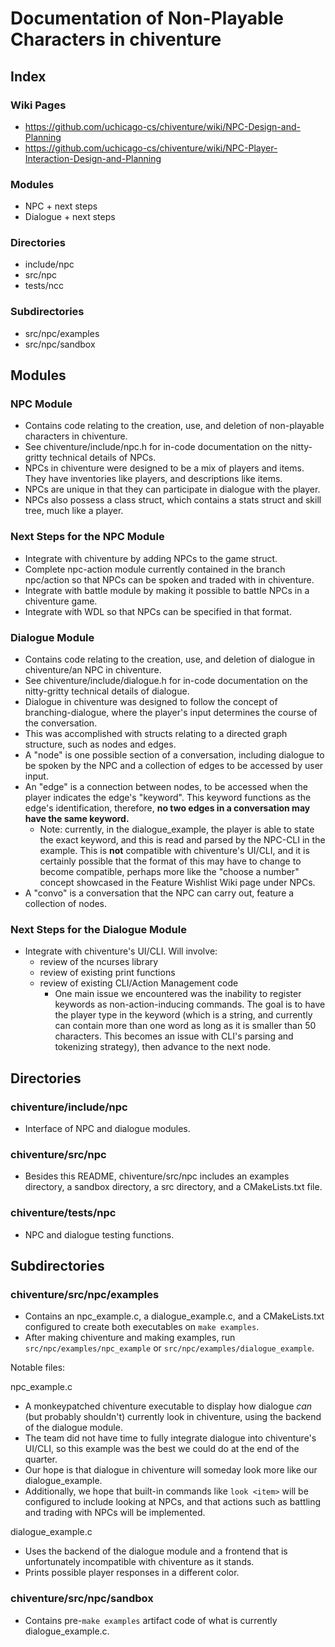 # Documentation of Non-Playable Characters in chiventure

## Index

### Wiki Pages
- https://github.com/uchicago-cs/chiventure/wiki/NPC-Design-and-Planning
- https://github.com/uchicago-cs/chiventure/wiki/NPC-Player-Interaction-Design-and-Planning
### Modules
- NPC + next steps
- Dialogue + next steps
### Directories
- include/npc
- src/npc
- tests/ncc
### Subdirectories
- src/npc/examples
- src/npc/sandbox

## Modules

### NPC Module
- Contains code relating to the creation, use, and deletion of non-playable characters in chiventure.
- See chiventure/include/npc.h for in-code documentation on the nitty-gritty technical details of NPCs.
- NPCs in chiventure were designed to be a mix of players and items. They have inventories like players, and descriptions like items.
- NPCs are unique in that they can participate in dialogue with the player.
- NPCs also possess a class struct, which contains a stats struct and skill tree, much like a player.

### Next Steps for the NPC Module
- Integrate with chiventure by adding NPCs to the game struct.
- Complete npc-action module currently contained in the branch npc/action so that NPCs can be spoken and traded with in chiventure.
- Integrate with battle module by making it possible to battle NPCs in a chiventure game.
- Integrate with WDL so that NPCs can be specified in that format.

### Dialogue Module
- Contains code relating to the creation, use, and deletion of dialogue in chiventure/an NPC in chiventure.
- See chiventure/include/dialogue.h for in-code documentation on the nitty-gritty technical details of dialogue.
- Dialogue in chiventure was designed to follow the concept of branching-dialogue, where the player's input determines the course of the conversation.
- This was accomplished with structs relating to a directed graph structure, such as nodes and edges.
- A "node" is one possible section of a conversation, including dialogue to be spoken by the NPC and a collection of edges to be accessed by user input.
- An "edge" is a connection between nodes, to be accessed when the player indicates the edge's "keyword". This keyword functions as the edge's identification, therefore, **no two edges in a conversation may have the same keyword.**
    - Note: currently, in the dialogue_example, the player is able to state the exact keyword, and this is read and parsed by the NPC-CLI in the example. This is **not** compatible with chiventure's UI/CLI, and it is certainly possible that the format of this may have to change to become compatible, perhaps more like the "choose a number" concept showcased in the Feature Wishlist Wiki page under NPCs.
- A "convo" is a conversation that the NPC can carry out, feature a collection of nodes.

### Next Steps for the Dialogue Module
- Integrate with chiventure's UI/CLI. Will involve:
    - review of the ncurses library
    - review of existing print functions
    - review of existing CLI/Action Management code
        - One main issue we encountered was the inability to register keywords as non-action-inducing commands. The goal is to have the player type in the keyword (which is a string, and currently can contain more than one word as long as it is smaller than 50 characters. This becomes an issue with CLI's parsing and tokenizing strategy), then advance to the next node. 

## Directories

### chiventure/include/npc
- Interface of NPC and dialogue modules.

### chiventure/src/npc
- Besides this README, chiventure/src/npc includes an examples directory, a sandbox directory, a src directory, and a CMakeLists.txt file.

### chiventure/tests/npc
- NPC and dialogue testing functions.

## Subdirectories

### chiventure/src/npc/examples
- Contains an npc_example.c, a dialogue_example.c, and a CMakeLists.txt configured to create both executables on `make examples`.
- After making chiventure and making examples, run `src/npc/examples/npc_example` or `src/npc/examples/dialogue_example`.

Notable files:

npc_example.c
- A monkeypatched chiventure executable to display how dialogue *can* (but probably shouldn't) currently look in chiventure, using the backend of the dialogue module. 
- The team did not have time to fully integrate dialogue into chiventure's UI/CLI, so this example was the best we could do at the end of the quarter.
- Our hope is that dialogue in chiventure will someday look more like our dialogue_example.
- Additionally, we hope that built-in commands like `look <item>` will be configured to include looking at NPCs, and that actions such as battling and trading with NPCs will be implemented.

dialogue_example.c
- Uses the backend of the dialogue module and a frontend that is unfortunately incompatible with chiventure as it stands.
- Prints possible player responses in a different color.

### chiventure/src/npc/sandbox
- Contains pre-`make examples` artifact code of what is currently dialogue_example.c.
